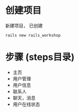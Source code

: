 # 创建项目

新建项目， 已创建
```
rails new rails_workshop
```

# 步骤 (steps目录)
- 主页
- 用户管理
- 用户信息
- 联系人
- 聊天，消息
- 用户在线状态